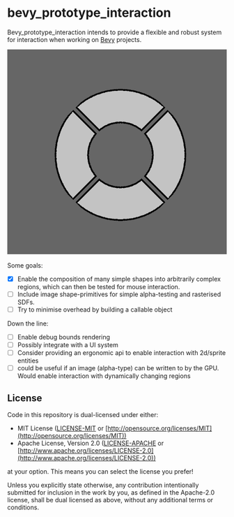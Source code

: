 # bevy_prototype_interaction

Bevy_prototype_interaction intends to provide a flexible and robust system for interaction when working on [Bevy](https://github.com/bevyengine/bevy) projects.

![Demonstration](assets/demo.gif)

Some goals:
- [x] Enable the composition of many simple shapes into arbitrarily complex regions, which can then be tested for mouse interaction.
- [ ] Include image shape-primitives for simple alpha-testing and rasterised SDFs.
- [ ] Try to minimise overhead by building a callable object

Down the line:
- [ ] Enable debug bounds rendering
- [ ] Possibly integrate with a UI system
- [ ] Consider providing an ergonomic api to enable interaction with 2d/sprite entities
- [ ] could be useful if an image (alpha-type) can be written to by the GPU. Would enable interaction with dynamically changing regions

## License

Code in this repository is dual-licensed under either:

* MIT License ([LICENSE-MIT](LICENSE-MIT) or [http://opensource.org/licenses/MIT](http://opensource.org/licenses/MIT))
* Apache License, Version 2.0 ([LICENSE-APACHE](LICENSE-APACHE) or [http://www.apache.org/licenses/LICENSE-2.0](http://www.apache.org/licenses/LICENSE-2.0))

at your option. This means you can select the license you prefer!

Unless you explicitly state otherwise, any contribution intentionally submitted
for inclusion in the work by you, as defined in the Apache-2.0 license, shall be dual licensed as above, without any
additional terms or conditions.
